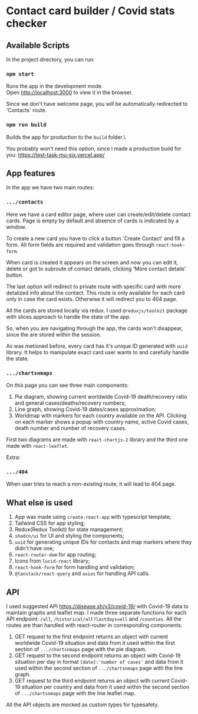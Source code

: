 # Contact card builder / Covid stats checker

## Available Scripts

In the project directory, you can run:

### `npm start`

Runs the app in the development mode.\
Open [http://localhost:3000](http://localhost:3000) to view it in the browser.

Since we don't have welcome page, you will be automatically redirected to 'Contacts' route.

### `npm run build`

Builds the app for production to the `build` folder.\

You probably won't need this option, since i made a production build for you:
https://test-task-mu-six.vercel.app/

## App features

In the app we have two main routes:

### `.../contacts`

Here we have a card editor page, where user can create/edit/delete contact cards.
Page is empty by default and absence of cards is indicated by a window.

To create a new card you have to click a button 'Create Contact' and fill a form. All form fields are required and validation goes through `react-hook-form`.

When card is created it appears on the screen and now you can edit it, delete or got to subroute of contact details, clicking 'More contact details' button.

The last option will redirect to private route with specific card with more detalized info about the contact. This route is only available for each card only in case the card exists. Otherwise it will redirect you to 404 page.

All the cards are stored locally via redux. I used `@reduxjs/toolkit` package with slices approach to handle the state of the app.

So, when you are navigating through the app, the cards won't disappear, since the are stored within the session.

As was metioned before, every card has it's unique ID generated with `uuid` library. It helps to manipulate exact card user wants to and carefully handle the state.

### `.../chartsnmaps`

On this page you can see three main components:

1. Pie diagram, showing current worldwide Covid-19 death/recovery ratio and general cases/deaths/recovery numbers;
2. Line graph, showing Covid-19 dates/cases approximation;
3. Worldmap with markers for each country available on the API. Clicking on each marker shows a popup with country name, active Covid cases, death number and number of recovery cases.

First two diagrams are made with `react-chartjs-2` library and the third one made with `react-leaflet`.

Extra:

### `.../404`

When user tries to reach a non-existing route, it will lead to 404 page.

## What else is used

1. App was made using `create-react-app` with typescript template;
2. Tailwind CSS for app styling;
3. Redux(Redux Toolkit) for state management;
4. `shadcn/ui` for UI and styling the components;
5. `uuid` for generating unique IDs for contacts and map markers where they didn't have one;
6. `react-router-dom` for app routing;
7. Icons from `lucid-react` library;
8. `react-hook-form` for form handling and validation;
9. `@tanstack/react-query` and `axios` for handling API calls.

## API

I used suggested API https://disease.sh/v3/covid-19/ with Covid-19 data to maintain graphs and leaflet map. I made three separate functions for each API endpoint: `/all`, `/historical/all?lastdays=all` and
`/counties`. All the routes are than handled with react-router in corresponding components.

1. GET request to the first endpoint returns an object with current worldwide Covid-19 situation and data from it used within the first section of `.../chartsnmaps` page with the pie diagram.
2. GET request to the second endpoint returns an object with Covid-19 situation per day in format `[date]:'number of cases'` and data from it used within the second section of `.../chartsnmaps` page with the line graph.
3. GET request to the third endpoint returns an object with current Covid-19 situation per country and data from it used within the second section of `.../chartsnmaps` page with the line leaflet map.

All the API objects are mocked as custom types for typesafety.
